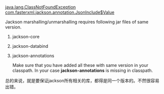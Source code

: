 [java.lang.ClassNotFoundException com.fasterxml.jackson.annotation.JsonInclude$Value](https://stackoverflow.com/posts/46406070/timeline)

Jackson marshalling/unmarshalling requires following jar files of same version.

1.  jackson-core
    
2.  jackson-databind
    
3.  jackson-annotations
    
    Make sure that you have added all these with same version in your classpath. In your case **jackson-annotations** is missing in classpath.


总的来说，就是要保证jackson所有相关的库，都得是同一个版本的。不然很容易出错。